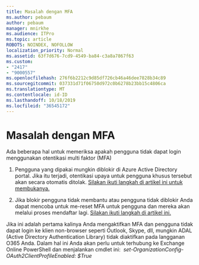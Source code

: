 ```yaml
---
title: Masalah dengan MFA
ms.author: pebaum
author: pebaum
manager: mnirkhe
ms.audience: ITPro
ms.topic: article
ROBOTS: NOINDEX, NOFOLLOW
localization_priority: Normal
ms.assetid: 63f7d676-7cd9-4549-ba84-c3a8a7867f63
ms.custom:
- "2417"
- "9000557"
ms.openlocfilehash: 276f6b2212c9d85df726cb46a46dee7828b34c89
ms.sourcegitcommit: 037331d71f06750d972c0b6278b23bb15c4806ca
ms.translationtype: MT
ms.contentlocale: id-ID
ms.lasthandoff: 10/18/2019
ms.locfileid: "36545172"
---
```

# <a name="issues-with-mfa"></a>Masalah dengan MFA
Ada beberapa hal untuk memeriksa apakah pengguna tidak dapat login menggunakan otentikasi multi faktor (MFA)

1. Pengguna yang dipakai mungkin diblokir di Azure Active Directory portal. Jika itu terjadi, otentikasi upaya untuk pengguna khusus tersebut akan secara otomatis ditolak. [Silakan ikuti langkah di artikel ini untuk membukanya.](https://docs.microsoft.com/azure/active-directory/authentication/howto-mfa-mfasettings#block-and-unblock-users)

2. Jika blokir pengguna tidak membantu atau pengguna tidak diblokir Anda dapat mencoba untuk me-reset MFA untuk pengguna dan mereka akan melalui proses mendaftar lagi. [Silakan ikuti langkah di artikel ini.](https://docs.microsoft.com/azure/active-directory/authentication/howto-mfa-userdevicesettings#require-users-to-provide-contact-methods-again)

Jika ini adalah pertama kalinya Anda mengaktifkan MFA dan pengguna tidak dapat login ke klien non-browser seperti Outlook, Skype, dll, mungkin ADAL (Active Directory Authentication Library) tidak diaktifkan pada langganan O365 Anda. Dalam hal ini Anda akan perlu untuk terhubung ke Exchange Online PowerShell dan menjalankan cmdlet ini:  *set-OrganizationConfig-OAuth2ClientProfileEnabled: $True*